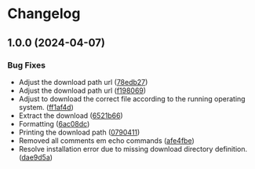 # Changelog

## 1.0.0 (2024-04-07)


### Bug Fixes

* Adjust the download path url ([78edb27](https://github.com/ramonamorim/asdf-sqlc/commit/78edb27623fdadffdb8c9d4991f58ede08141957))
* Adjust the download path url ([f198069](https://github.com/ramonamorim/asdf-sqlc/commit/f198069f2fa62374f49382834f96e1515d640114))
* Adjust to download the correct file according to the running operating system. ([ff1af4d](https://github.com/ramonamorim/asdf-sqlc/commit/ff1af4d61e442b983ba22c3e70df00e8751552e9))
* Extract the download ([6521b66](https://github.com/ramonamorim/asdf-sqlc/commit/6521b667b959cf0c7a9875b59dd1e3a543e9fa41))
* Formatting ([6ac08dc](https://github.com/ramonamorim/asdf-sqlc/commit/6ac08dcd731f1859b109b062df786bcd0a28a754))
* Printing the download path ([0790411](https://github.com/ramonamorim/asdf-sqlc/commit/0790411696c1799c280bedbb9e1766b7fe52d464))
* Removed all comments em echo commands ([afe4fbe](https://github.com/ramonamorim/asdf-sqlc/commit/afe4fbe3a38ce7e93f58a3ebfb3fea4d7228e1ac))
* Resolve installation error due to missing download directory definition. ([dae9d5a](https://github.com/ramonamorim/asdf-sqlc/commit/dae9d5a153696c06161c9d385b0674dffb43faa1))
